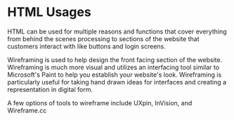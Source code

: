 # HTML Usages

HTML can be used for multiple reasons and functions that cover everything from behind the scenes processing to sections of the website that customers interact with like buttons and login screens.

Wireframing is used to help design the front facing section of the website. Wireframing is much more visual and utilizes an interfacing tool similar to Microsoft's Paint to help you establish your website's look. Wireframing is particularly useful for taking hand drawn ideas for interfaces and creating a representation in digital form.

A few options of tools to wireframe include UXpin, InVision, and Wireframe.cc
